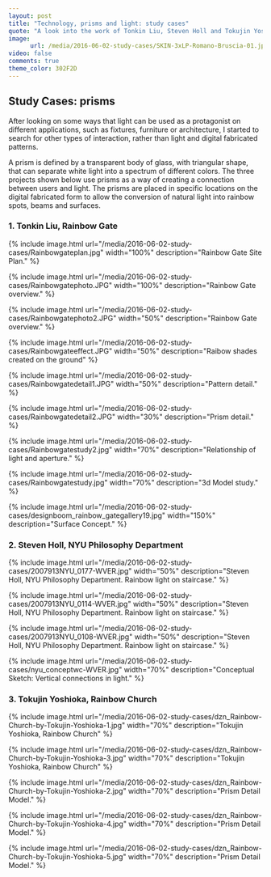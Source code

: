 ```yaml
---
layout: post
title: "Technology, prisms and light: study cases"
quote: "A look into the work of Tonkin Liu, Steven Holl and Tokujin Yoshioka."
image:
      url: /media/2016-06-02-study-cases/SKIN-3xLP-Romano-Bruscia-01.jpg
video: false
comments: true
theme_color: 302F2D
---
```


## Study Cases: prisms

After looking on some ways that light can be used as a protagonist on different applications, such as fixtures, furniture or architecture, I started to search for other types of interaction, rather than light and digital fabricated patterns. 

A prism is defined by a transparent body of glass, with triangular shape, that can separate white light into a spectrum of different colors. The three projects shown below use prisms as a way of creating a connection between users and light. The prisms are placed in specific locations on the digital fabricated form to allow the conversion of natural light into rainbow spots, beams and surfaces.


###  1. Tonkin Liu, Rainbow Gate

{% include image.html url="/media/2016-06-02-study-cases/Rainbowgateplan.jpg" width="100%" description="Rainbow Gate Site Plan." %}

{% include image.html url="/media/2016-06-02-study-cases/Rainbowgatephoto.JPG" width="100%" description="Rainbow Gate overview." %}

{% include image.html url="/media/2016-06-02-study-cases/Rainbowgatephoto2.JPG" width="50%" description="Rainbow Gate overview." %}

{% include image.html url="/media/2016-06-02-study-cases/Rainbowgateeffect.JPG" width="50%" description="Raibow shades created on the ground" %}

{% include image.html url="/media/2016-06-02-study-cases/Rainbowgatedetail1.JPG" width="50%" description="Pattern detail." %}

{% include image.html url="/media/2016-06-02-study-cases/Rainbowgatedetail2.JPG" width="30%" description="Prism detail." %}

{% include image.html url="/media/2016-06-02-study-cases/Rainbowgatestudy2.jpg" width="70%" description="Relationship of light and aperture." %}

{% include image.html url="/media/2016-06-02-study-cases/Rainbowgatestudy.jpg" width="70%" description="3d Model study." %}

{% include image.html url="/media/2016-06-02-study-cases/designboom_rainbow_gategallery19.jpg" width="150%" description="Surface Concept." %}

### 2. Steven Holl, NYU Philosophy Department

{% include image.html url="/media/2016-06-02-study-cases/2007913NYU_0177-WVER.jpg" width="50%" description="Steven Holl, NYU Philosophy Department. Rainbow light on staircase." %}

{% include image.html url="/media/2016-06-02-study-cases/2007913NYU_0114-WVER.jpg" width="50%" description="Steven Holl, NYU Philosophy Department. Rainbow light on staircase." %}

{% include image.html url="/media/2016-06-02-study-cases/2007913NYU_0108-WVER.jpg" width="50%" description="Steven Holl, NYU Philosophy Department. Rainbow light on staircase." %}

{% include image.html url="/media/2016-06-02-study-cases/nyu_conceptwc-WVER.jpg" width="70%" description="Conceptual Sketch: Vertical connections in light." %}

### 3. Tokujin Yoshioka, Rainbow Church

{% include image.html url="/media/2016-06-02-study-cases/dzn_Rainbow-Church-by-Tokujin-Yoshioka-1.jpg" width="70%" description="Tokujin Yoshioka, Rainbow Church" %}

{% include image.html url="/media/2016-06-02-study-cases/dzn_Rainbow-Church-by-Tokujin-Yoshioka-3.jpg" width="70%" description="Tokujin Yoshioka, Rainbow Church" %}

{% include image.html url="/media/2016-06-02-study-cases/dzn_Rainbow-Church-by-Tokujin-Yoshioka-2.jpg" width="70%" description="Prism Detail Model." %}

{% include image.html url="/media/2016-06-02-study-cases/dzn_Rainbow-Church-by-Tokujin-Yoshioka-4.jpg" width="70%" description="Prism Detail Model." %}

{% include image.html url="/media/2016-06-02-study-cases/dzn_Rainbow-Church-by-Tokujin-Yoshioka-5.jpg" width="70%" description="Prism Detail Model." %}











